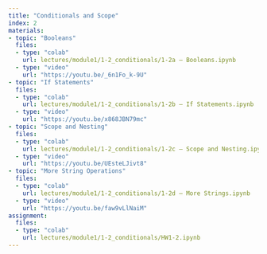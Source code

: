 ```yaml
---
title: "Conditionals and Scope"
index: 2
materials:
- topic: "Booleans"
  files:
  - type: "colab"
    url: lectures/module1/1-2_conditionals/1-2a – Booleans.ipynb
  - type: "video"
    url: "https://youtu.be/_6n1Fo_k-9U"
- topic: "If Statements"
  files:
  - type: "colab"
    url: lectures/module1/1-2_conditionals/1-2b – If Statements.ipynb
  - type: "video"
    url: "https://youtu.be/x868JBN79mc"
- topic: "Scope and Nesting"
  files:
  - type: "colab"
    url: lectures/module1/1-2_conditionals/1-2c – Scope and Nesting.ipynb
  - type: "video"
    url: "https://youtu.be/UEsteLJivt8"
- topic: "More String Operations"
  files:
  - type: "colab"
    url: lectures/module1/1-2_conditionals/1-2d – More Strings.ipynb
  - type: "video"
    url: "https://youtu.be/faw9vLlNaiM"
assignment:
  files:
  - type: "colab" 
    url: lectures/module1/1-2_conditionals/HW1-2.ipynb
---
```

